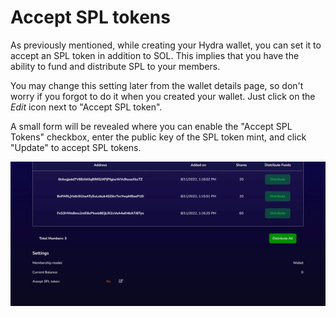 # Accept SPL tokens

As previously mentioned, while creating your Hydra wallet, you can set it to accept an SPL token in addition to SOL. This implies that you have the ability to fund and distribute SPL to your members.

You may change this setting later from the wallet details page, so don't worry if you forgot to do it when you created your wallet. Just click on the _Edit_ icon next to "Accept SPL token".

A small form will be revealed where you can enable the "Accept SPL Tokens" checkbox, enter the public key of the SPL token mint, and click "Update" to accept SPL tokens.

![Wallet details page - add spl token ](../.gitbook/assets/addspl.gif)
